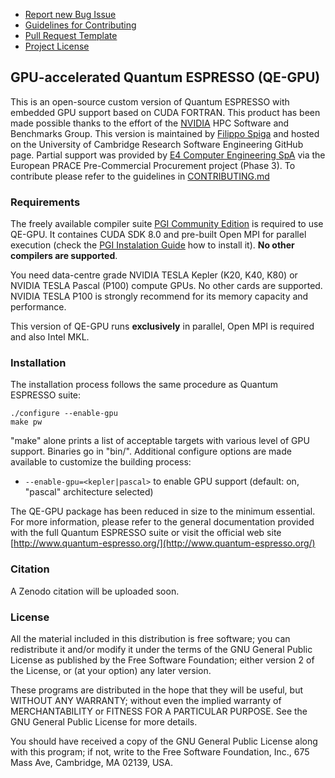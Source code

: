 - [Report new Bug Issue](.github/ISSUE_TEMPLATE.md)
- [Guidelines for Contributing](CONTRIBUTING.md)
- [Pull Request Template](.github/PULL_REQUEST_TEMPLATE.md)
- [Project License](License)


## GPU-accelerated Quantum ESPRESSO (QE-GPU)

This is an open-source custom version of Quantum ESPRESSO with embedded GPU
support based on CUDA FORTRAN. This product has been made possible thanks to
the effort of the [NVIDIA](http://www.nvidia.com/page/home.html) HPC Software
and Benchmarks Group. This version is maintained by
[Filippo Spiga](https://github.com/fspiga) and hosted on the University of
Cambridge Research Software Engineering GitHub page. Partial support was
provided by [E4 Computer Engineering SpA](https://www.e4company.com/en/) via
the European PRACE Pre-Commercial Procurement project (Phase 3). To contribute
please refer to the guidelines in [CONTRIBUTING.md](CONTRIBUTING.md)


### Requirements

The freely available compiler suite
[PGI Community Edition](http://www.pgroup.com/products/community.htm) is
required to use QE-GPU. It containes CUDA SDK 8.0 and pre-built Open MPI for
parallel execution (check the
[PGI Instalation Guide](http://www.pgroup.com/doc/pgiinstall174.pdf) how to
install it). **No other compilers are supported**.

You need data-centre grade NVIDIA TESLA Kepler (K20, K40, K80) or NVIDIA TESLA
Pascal (P100) compute GPUs. No other cards are supported. NVIDIA TESLA P100 is
strongly recommend for its memory capacity and performance.

This version of QE-GPU runs **exclusively** in parallel, Open MPI is required
and also Intel MKL.

### Installation

The installation process follows the same procedure as Quantum ESPRESSO suite:

```
./configure --enable-gpu
make pw
```

"make" alone prints a list of acceptable targets with various level of GPU
support. Binaries go in "bin/". Additional configure options are made
available to customize the building process:

* `--enable-gpu=<kepler|pascal>` to enable GPU support (default: on, "pascal"
architecture selected)

The QE-GPU package has been reduced in size to the minimum essential. For more
information, please refer to the general documentation provided with the full
Quantum ESPRESSO suite or visit the official web site
[http://www.quantum-espresso.org/](http://www.quantum-espresso.org/)


### Citation

A Zenodo citation will be uploaded soon.


### License

All the material included in this distribution is free software; you can
redistribute it and/or modify it under the terms of the GNU General Public
License as published by the Free Software Foundation; either version 2 of the
License, or (at your option) any later version.

These programs are distributed in the hope that they will be useful, but
WITHOUT ANY WARRANTY; without even the implied warranty of MERCHANTABILITY or
FITNESS FOR A PARTICULAR PURPOSE. See the GNU General Public License for more
details.

You should have received a copy of the GNU General Public License along with
this program; if not, write to the Free Software Foundation, Inc., 675 Mass
Ave, Cambridge, MA 02139, USA.
